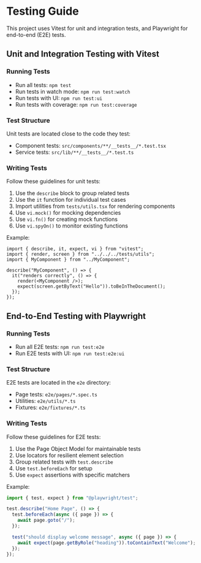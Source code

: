 # Testing Guide

This project uses Vitest for unit and integration tests, and Playwright for end-to-end (E2E) tests.

## Unit and Integration Testing with Vitest

### Running Tests

- Run all tests: `npm test`
- Run tests in watch mode: `npm run test:watch`
- Run tests with UI: `npm run test:ui`
- Run tests with coverage: `npm run test:coverage`

### Test Structure

Unit tests are located close to the code they test:

- Component tests: `src/components/**/__tests__/*.test.tsx`
- Service tests: `src/lib/**/__tests__/*.test.ts`

### Writing Tests

Follow these guidelines for unit tests:

1. Use the `describe` block to group related tests
2. Use the `it` function for individual test cases
3. Import utilities from `tests/utils.tsx` for rendering components
4. Use `vi.mock()` for mocking dependencies
5. Use `vi.fn()` for creating mock functions
6. Use `vi.spyOn()` to monitor existing functions

Example:

```tsx
import { describe, it, expect, vi } from "vitest";
import { render, screen } from "../../../tests/utils";
import { MyComponent } from "../MyComponent";

describe("MyComponent", () => {
  it("renders correctly", () => {
    render(<MyComponent />);
    expect(screen.getByText("Hello")).toBeInTheDocument();
  });
});
```

## End-to-End Testing with Playwright

### Running Tests

- Run all E2E tests: `npm run test:e2e`
- Run E2E tests with UI: `npm run test:e2e:ui`

### Test Structure

E2E tests are located in the `e2e` directory:

- Page tests: `e2e/pages/*.spec.ts`
- Utilities: `e2e/utils/*.ts`
- Fixtures: `e2e/fixtures/*.ts`

### Writing Tests

Follow these guidelines for E2E tests:

1. Use the Page Object Model for maintainable tests
2. Use locators for resilient element selection
3. Group related tests with `test.describe`
4. Use `test.beforeEach` for setup
5. Use `expect` assertions with specific matchers

Example:

```ts
import { test, expect } from "@playwright/test";

test.describe("Home Page", () => {
  test.beforeEach(async ({ page }) => {
    await page.goto("/");
  });

  test("should display welcome message", async ({ page }) => {
    await expect(page.getByRole("heading")).toContainText("Welcome");
  });
});
```
